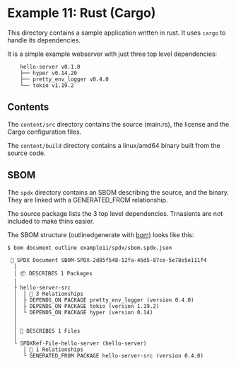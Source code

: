 # Example 11: Rust (Cargo)

This directory contains a sample application written
in rust. It uses `cargo` to handle its dependencies.

It is a simple example webserver with just three top
level dependencies:

```
    hello-server v0.1.0
    ├── hyper v0.14.20
    ├── pretty_env_logger v0.4.0
    └── tokio v1.19.2

```

## Contents

The `content/src` directory contains the source (main.rs),
the license and the Cargo configuration files.

The `content/build` directory contains a linux/amd64 binary
built from the source code.

## SBOM

The `spdx` directory contains an SBOM describing the source,
and the binary. They are linked with a GENERATED_FROM relationship.

The source package lists the 3 top level dependencies. Trnasients
are not included to make thins easier. 

The SBOM structure (outlinedgenerate with
[bom](https://github.com/kubernetes-sigs/bom)) looks like this:

```
$ bom document outline example11/spdx/sbom.spdx.json

 📂 SPDX Document SBOM-SPDX-2d85f548-12fa-46d5-87ce-5e78e5e111f4
  │ 
  │ 📦 DESCRIBES 1 Packages
  │ 
  ├ hello-server-src
  │  │ 🔗 3 Relationships
  │  ├ DEPENDS_ON PACKAGE pretty_env_logger (version 0.4.0)
  │  ├ DEPENDS_ON PACKAGE tokio (version 1.19.2)
  │  └ DEPENDS_ON PACKAGE hyper (version 0.14)
  │ 
  │ 
  │ 📄 DESCRIBES 1 Files
  │ 
  └ SPDXRef-File-hello-server (hello-server)
     │ 🔗 1 Relationships
     └ GENERATED_FROM PACKAGE hello-server-src (version 0.4.0)
  

```